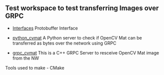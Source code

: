 ## Test workspace to test transferring Images over GRPC

- [Interfaces](Interfaces) Protobuffer Interface

- [python_cvmat](python_cvmat) 
A Python server to check if OpenCV Mat can be transferred as bytes
over the network using GRPC

- [grpc_cvmat](grpc_cvmat) 
This is a C++ GRPC Server to resceive OpenCV Mat image from the NW

Tools used to make - CMake

